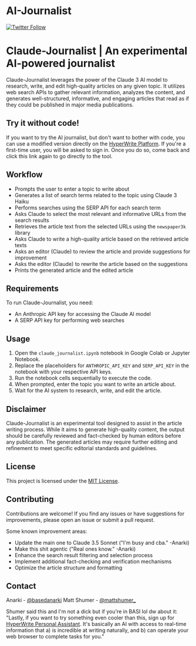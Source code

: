 # AI-Journalist
[![Twitter Follow](https://img.shields.io/twitter/follow/basedanarki?style=social)](https://twitter.com/basedanarki)

# Claude-Journalist | An experimental AI-powered journalist

Claude-Journalist leverages the power of the Claude 3 AI model to research, write, and edit high-quality articles on any given topic. It utilizes web search APIs to gather relevant information, analyzes the content, and generates well-structured, informative, and engaging articles that read as if they could be published in major media publications.

## Try it without code!
If you want to try the AI journalist, but don't want to bother with code, you can use a modified version directly on the [HyperWrite Platform](https://app.hyperwriteai.com/personalassistant/tool/183607bc-a92d-4d7b-9b7d-358b4758b2c0). If you're a first-time user, you will be asked to sign in. Once you do so, come back and click this link again to go directly to the tool.

## Workflow

- Prompts the user to enter a topic to write about
- Generates a list of search terms related to the topic using Claude 3 Haiku
- Performs searches using the SERP API for each search term
- Asks Claude to select the most relevant and informative URLs from the search results
- Retrieves the article text from the selected URLs using the `newspaper3k` library
- Asks Claude to write a high-quality article based on the retrieved article texts
- Asks an editor (Claude) to review the article and provide suggestions for improvement
- Asks the editor (Claude) to rewrite the article based on the suggestions
- Prints the generated article and the edited article

## Requirements

To run Claude-Journalist, you need:
- An Anthropic API key for accessing the Claude AI model
- A SERP API key for performing web searches

## Usage

1. Open the `claude_journalist.ipynb` notebook in Google Colab or Jupyter Notebook.
2. Replace the placeholders for `ANTHROPIC_API_KEY` and `SERP_API_KEY` in the notebook with your respective API keys.
3. Run the notebook cells sequentially to execute the code.
4. When prompted, enter the topic you want to write an article about.
5. Wait for the AI system to research, write, and edit the article.

## Disclaimer

Claude-Journalist is an experimental tool designed to assist in the article writing process. While it aims to generate high-quality content, the output should be carefully reviewed and fact-checked by human editors before any publication. The generated articles may require further editing and refinement to meet specific editorial standards and guidelines.

## License

This project is licensed under the [MIT License](LICENSE).

## Contributing

Contributions are welcome! If you find any issues or have suggestions for improvements, please open an issue or submit a pull request.

Some known improvement areas:
- Update the main one to Claude 3.5 Sonnet ("I'm busy and cba." -Anarki)
- Make this shit agentic ("Real ones know." -Anarki)
- Enhance the search result filtering and selection process
- Implement additional fact-checking and verification mechanisms
- Optimize the article structure and formatting

## Contact

Anarki -  [@basedanarki](https://twitter.com/basedanarki)
Matt Shumer - [@mattshumer_](https://twitter.com/mattshumer_)

Shumer said this and I'm not a dick but if you're in BASI lol dw about it:
"Lastly, if you want to try something even cooler than this, sign up for [HyperWrite Personal Assistant](https://app.hyperwriteai.com/personalassistant). It's basically an AI with access to real-time information that a) is incredible at writing naturally, and b) can operate your web browser to complete tasks for you."
